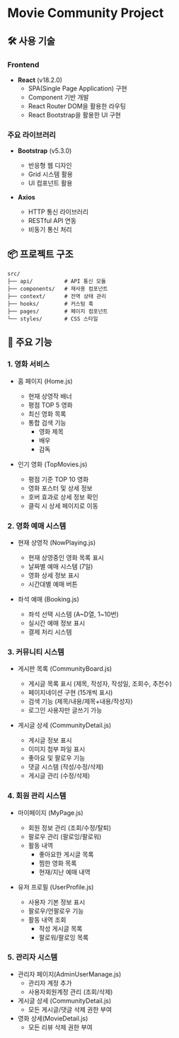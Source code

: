 # Movie Community Project

## 🛠 사용 기술

### Frontend
- **React** (v18.2.0)
  - SPA(Single Page Application) 구현
  - Component 기반 개발
  - React Router DOM을 활용한 라우팅
  - React Bootstrap을 활용한 UI 구현

### 주요 라이브러리
- **Bootstrap** (v5.3.0)
  - 반응형 웹 디자인
  - Grid 시스템 활용
  - UI 컴포넌트 활용

- **Axios**
  - HTTP 통신 라이브러리
  - RESTful API 연동
  - 비동기 통신 처리

## 📦 프로젝트 구조
```
src/
├── api/          # API 통신 모듈
├── components/   # 재사용 컴포넌트
├── context/      # 전역 상태 관리
├── hooks/        # 커스텀 훅
├── pages/        # 페이지 컴포넌트
└── styles/       # CSS 스타일
```

## 🚀 주요 기능

### 1. 영화 서비스
- 홈 페이지 (Home.js)
  - 현재 상영작 배너
  - 평점 TOP 5 영화
  - 최신 영화 목록
  - 통합 검색 기능
    - 영화 제목
    - 배우
    - 감독

- 인기 영화 (TopMovies.js)
  - 평점 기준 TOP 10 영화
  - 영화 포스터 및 상세 정보
  - 호버 효과로 상세 정보 확인
  - 클릭 시 상세 페이지로 이동

### 2. 영화 예매 시스템
- 현재 상영작 (NowPlaying.js)
  - 현재 상영중인 영화 목록 표시
  - 날짜별 예매 시스템 (7일)
  - 영화 상세 정보 표시
  - 시간대별 예매 버튼

- 좌석 예매 (Booking.js)
  - 좌석 선택 시스템 (A~D열, 1~10번)
  - 실시간 예매 정보 표시
  - 결제 처리 시스템

### 3. 커뮤니티 시스템
- 게시판 목록 (CommunityBoard.js)
  - 게시글 목록 표시 (제목, 작성자, 작성일, 조회수, 추천수)
  - 페이지네이션 구현 (15개씩 표시)
  - 검색 기능 (제목/내용/제목+내용/작성자)
  - 로그인 사용자만 글쓰기 가능

- 게시글 상세 (CommunityDetail.js)
  - 게시글 정보 표시
  - 이미지 첨부 파일 표시
  - 좋아요 및 팔로우 기능
  - 댓글 시스템 (작성/수정/삭제)
  - 게시글 관리 (수정/삭제)

### 4. 회원 관리 시스템
- 마이페이지 (MyPage.js)
  - 회원 정보 관리 (조회/수정/탈퇴)
  - 팔로우 관리 (팔로잉/팔로워)
  - 활동 내역
    - 좋아요한 게시글 목록
    - 찜한 영화 목록
    - 현재/지난 예매 내역

- 유저 프로필 (UserProfile.js)
  - 사용자 기본 정보 표시
  - 팔로우/언팔로우 기능
  - 활동 내역 조회
    - 작성 게시글 목록
    - 팔로워/팔로잉 목록

### 5. 관리자 시스템
- 관리자 페이지(AdminUserManage.js)
  - 관리자 계정 추가 
  - 사용자회원계정 관리 (조회/삭제)
- 게시글 상세 (CommunityDetail.js)
  - 모든 게시글/댓글 삭제 권한 부여
- 영화 상세(MovieDetail.js)
  - 모든 리뷰 삭제 권한 부여  


